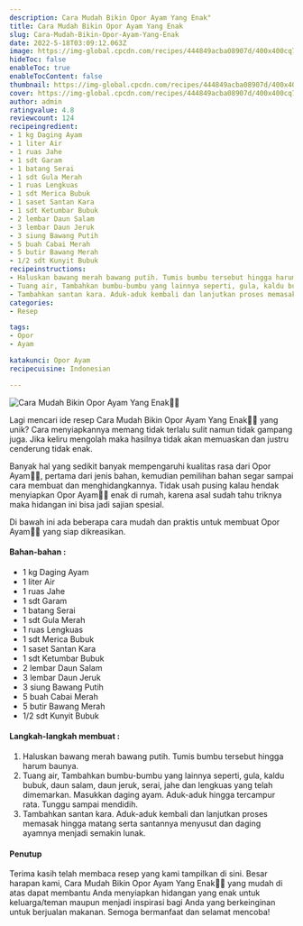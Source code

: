```yaml
---
description: Cara Mudah Bikin Opor Ayam Yang Enak"
title: Cara Mudah Bikin Opor Ayam Yang Enak
slug: Cara-Mudah-Bikin-Opor-Ayam-Yang-Enak
date: 2022-5-18T03:09:12.063Z
image: https://img-global.cpcdn.com/recipes/444849acba08907d/400x400cq70/photo.jpg
hideToc: false
enableToc: true
enableTocContent: false
thumbnail: https://img-global.cpcdn.com/recipes/444849acba08907d/400x400cq70/photo.jpg
cover: https://img-global.cpcdn.com/recipes/444849acba08907d/400x400cq70/photo.jpg
author: admin
ratingvalue: 4.8
reviewcount: 124
recipeingredient:
- 1 kg Daging Ayam
- 1 liter Air
- 1 ruas Jahe
- 1 sdt Garam
- 1 batang Serai
- 1 sdt Gula Merah
- 1 ruas Lengkuas
- 1 sdt Merica Bubuk
- 1 saset Santan Kara
- 1 sdt Ketumbar Bubuk
- 2 lembar Daun Salam
- 3 lembar Daun Jeruk
- 3 siung Bawang Putih
- 5 buah Cabai Merah
- 5 butir Bawang Merah
- 1/2 sdt Kunyit Bubuk
recipeinstructions:
- Haluskan bawang merah bawang putih. Tumis bumbu tersebut hingga harum baunya.
- Tuang air, Tambahkan bumbu-bumbu yang lainnya seperti, gula, kaldu bubuk, daun salam, daun jeruk, serai, jahe dan lengkuas yang telah dimemarkan. Masukkan daging ayam. Aduk-aduk hingga tercampur rata. Tunggu sampai mendidih.
- Tambahkan santan kara. Aduk-aduk kembali dan lanjutkan proses memasak hingga matang serta santannya menyusut dan daging ayamnya menjadi semakin lunak.
categories:
- Resep

tags:
- Opor
- Ayam

katakunci: Opor Ayam
recipecuisine: Indonesian

---
```


![Cara Mudah Bikin Opor Ayam Yang Enak👩‍🍳](https://img-global.cpcdn.com/recipes/444849acba08907d/400x400cq70/photo.jpg)

Lagi mencari ide resep Cara Mudah Bikin Opor Ayam Yang Enak👩‍🍳 yang unik? Cara menyiapkannya memang tidak terlalu sulit namun tidak gampang juga. Jika keliru mengolah maka hasilnya tidak akan memuaskan dan justru cenderung tidak enak.

Banyak hal yang sedikit banyak mempengaruhi kualitas rasa dari Opor Ayam👩‍🍳, pertama dari jenis bahan, kemudian pemilihan bahan segar sampai cara membuat dan menghidangkannya. Tidak usah pusing kalau hendak menyiapkan Opor Ayam👩‍🍳 enak di rumah, karena asal sudah tahu triknya maka hidangan ini bisa jadi sajian spesial.

Di bawah ini ada beberapa cara mudah dan praktis untuk membuat Opor Ayam👩‍🍳 yang siap dikreasikan.

<!--inarticleads1-->

#### Bahan-bahan :

- 1 kg Daging Ayam
- 1 liter Air
- 1 ruas Jahe
- 1 sdt Garam
- 1 batang Serai
- 1 sdt Gula Merah
- 1 ruas Lengkuas
- 1 sdt Merica Bubuk
- 1 saset Santan Kara
- 1 sdt Ketumbar Bubuk
- 2 lembar Daun Salam
- 3 lembar Daun Jeruk
- 3 siung Bawang Putih
- 5 buah Cabai Merah
- 5 butir Bawang Merah
- 1/2 sdt Kunyit Bubuk

<!--inarticleads2-->

#### Langkah-langkah membuat :

1. Haluskan bawang merah bawang putih. Tumis bumbu tersebut hingga harum baunya.
1. Tuang air, Tambahkan bumbu-bumbu yang lainnya seperti, gula, kaldu bubuk, daun salam, daun jeruk, serai, jahe dan lengkuas yang telah dimemarkan. Masukkan daging ayam. Aduk-aduk hingga tercampur rata. Tunggu sampai mendidih.
1. Tambahkan santan kara. Aduk-aduk kembali dan lanjutkan proses memasak hingga matang serta santannya menyusut dan daging ayamnya menjadi semakin lunak.

#### Penutup

Terima kasih telah membaca resep yang kami tampilkan di sini. Besar harapan kami, Cara Mudah Bikin Opor Ayam Yang Enak👩‍🍳 yang mudah di atas dapat membantu Anda menyiapkan hidangan yang enak untuk keluarga/teman maupun menjadi inspirasi bagi Anda yang berkeinginan untuk berjualan makanan. Semoga bermanfaat dan selamat mencoba!